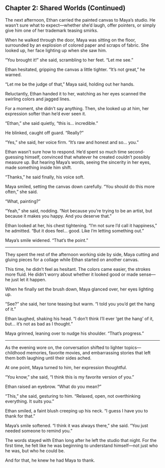 ## Chapter 2: Shared Worlds (Continued)  

The next afternoon, Ethan carried the painted canvas to Maya’s studio. He wasn’t sure what to expect—whether she’d laugh, offer pointers, or simply give him one of her trademark teasing smirks.  

When he walked through the door, Maya was sitting on the floor, surrounded by an explosion of colored paper and scraps of fabric. She looked up, her face lighting up when she saw him.  

“You brought it!” she said, scrambling to her feet. “Let me see.”  

Ethan hesitated, gripping the canvas a little tighter. “It’s not great,” he warned.  

“Let me be the judge of that,” Maya said, holding out her hands.  

Reluctantly, Ethan handed it to her, watching as her eyes scanned the swirling colors and jagged lines.  

For a moment, she didn’t say anything. Then, she looked up at him, her expression softer than he’d ever seen it.  

“Ethan,” she said quietly, “this is… incredible.”  

He blinked, caught off guard. “Really?”  

“Yes,” she said, her voice firm. “It’s raw and honest and so… you.”  

Ethan wasn’t sure how to respond. He’d spent so much time second-guessing himself, convinced that whatever he created couldn’t possibly measure up. But hearing Maya’s words, seeing the sincerity in her eyes, made something inside him shift.  

“Thanks,” he said finally, his voice soft.  

Maya smiled, setting the canvas down carefully. “You should do this more often,” she said.  

“What, painting?”  

“Yeah,” she said, nodding. “Not because you’re trying to be an artist, but because it makes you happy. And you deserve that.”  

Ethan looked at her, his chest tightening. “I’m not sure I’d call it happiness,” he admitted. “But it does feel… good. Like I’m letting something out.”  

Maya’s smile widened. “That’s the point.”  

---

They spent the rest of the afternoon working side by side, Maya cutting and gluing pieces for a collage while Ethan started on another canvas.  

This time, he didn’t feel as hesitant. The colors came easier, the strokes more fluid. He didn’t worry about whether it looked good or made sense—he just let it happen.  

When he finally set the brush down, Maya glanced over, her eyes lighting up.  

“See?” she said, her tone teasing but warm. “I told you you’d get the hang of it.”  

Ethan laughed, shaking his head. “I don’t think I’ll ever ‘get the hang’ of it, but… it’s not as bad as I thought.”  

Maya grinned, leaning over to nudge his shoulder. “That’s progress.”  

---

As the evening wore on, the conversation shifted to lighter topics—childhood memories, favorite movies, and embarrassing stories that left them both laughing until their sides ached.  

At one point, Maya turned to him, her expression thoughtful.  

“You know,” she said, “I think this is my favorite version of you.”  

Ethan raised an eyebrow. “What do you mean?”  

“This,” she said, gesturing to him. “Relaxed, open, not overthinking everything. It suits you.”  

Ethan smiled, a faint blush creeping up his neck. “I guess I have you to thank for that.”  

Maya’s smile softened. “I think it was always there,” she said. “You just needed someone to remind you.”  

The words stayed with Ethan long after he left the studio that night. For the first time, he felt like he was beginning to understand himself—not just who he was, but who he could be.  

And for that, he knew he had Maya to thank.  
